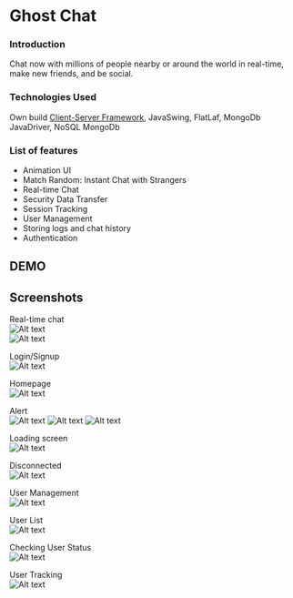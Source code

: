 ﻿# Ghost Chat

### Introduction
Chat now with millions of people nearby or around the world in real-time, make new friends, and be social.

### Technologies Used
Own build [Client-Server Framework](https://github.com/ItBlee/Client-Server-Framework), JavaSwing, FlatLaf, MongoDb JavaDriver, NoSQL MongoDb

### List of features
* Animation UI 
* Match Random: Instant Chat with Strangers
* Real-time Chat
* Security Data Transfer
* Session Tracking
* User Management
* Storing logs and chat history
* Authentication

## DEMO


## Screenshots

Real-time chat <br />
![Alt text](screenshots/Client/6.PNG?raw=true)
 <br />
![Alt text](screenshots/Client/7.PNG?raw=true)

Login/Signup <br />
![Alt text](screenshots/Client/2.PNG?raw=true)

Homepage <br />
![Alt text](screenshots/Client/3.PNG?raw=true)

Alert <br />
![Alt text](screenshots/Client/4.PNG?raw=true)
![Alt text](screenshots/Client/5.PNG?raw=true)
![Alt text](screenshots/Client/8.PNG?raw=true)

Loading screen <br />
![Alt text](screenshots/Client/1.PNG?raw=true)

Disconnected <br />
![Alt text](screenshots/Client/9.PNG?raw=true)

User Management <br />
![Alt text](screenshots/Server/1.PNG?raw=true)

User List <br />
![Alt text](screenshots/Server/2.PNG?raw=true)

Checking User Status <br />
![Alt text](screenshots/Server/3.PNG?raw=true)

User Tracking <br />
![Alt text](screenshots/Server/4.PNG?raw=true)


